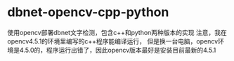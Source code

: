 # dbnet-opencv-cpp-python
使用opencv部署dbnet文字检测，包含c++和python两种版本的实现
注意，我在opencv4.5.1的环境里编写的c++程序能编译运行，
但是换一台电脑，opencv环境是4.5.0的，程序运行出错了，因此opencv版本最好是安装目前最新的4.5.1
